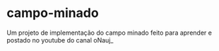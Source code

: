 # campo-minado
Um projeto de implementação do campo minado feito para aprender e postado no youtube do canal oNauj_
